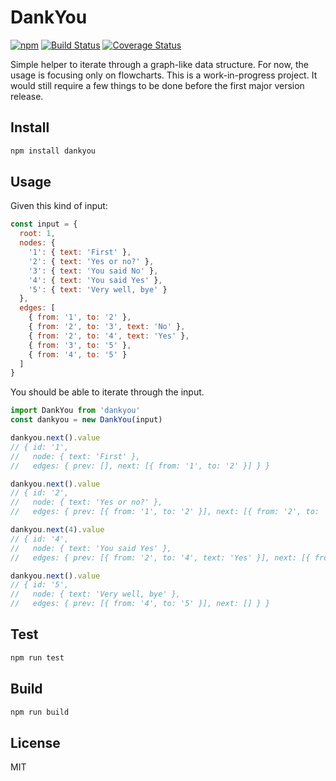 # DankYou
[![npm](https://img.shields.io/npm/v/dankyou.svg)](https://www.npmjs.com/package/dankyou)
[![Build Status](https://travis-ci.com/briwa/dankyou.svg?branch=master)](https://travis-ci.com/briwa/dankyou)
[![Coverage Status](https://coveralls.io/repos/github/briwa/dankyou/badge.svg?branch=master)](https://coveralls.io/github/briwa/dankyou?branch=master)


Simple helper to iterate through a graph-like data structure. For now, the usage is focusing only on flowcharts.
This is a work-in-progress project. It would still require a few things to be done before the first major version release.

## Install
```bash
npm install dankyou
```

## Usage
Given this kind of input:
```javascript
const input = {
  root: 1,
  nodes: {
    '1': { text: 'First' },
    '2': { text: 'Yes or no?' },
    '3': { text: 'You said No' },
    '4': { text: 'You said Yes' },
    '5': { text: 'Very well, bye' }
  },
  edges: [
    { from: '1', to: '2' },
    { from: '2', to: '3', text: 'No' },
    { from: '2', to: '4', text: 'Yes' },
    { from: '3', to: '5' },
    { from: '4', to: '5' }
  ]
}
```

You should be able to iterate through the input.
```javascript
import DankYou from 'dankyou'
const dankyou = new DankYou(input)

dankyou.next().value
// { id: '1',
//   node: { text: 'First' },
//   edges: { prev: [], next: [{ from: '1', to: '2' }] } }

dankyou.next().value
// { id: '2',
//   node: { text: 'Yes or no?' },
//   edges: { prev: [{ from: '1', to: '2' }], next: [{ from: '2', to: '3', text: 'No' }, { from: '2', to: '4', text: 'Yes' }] } }

dankyou.next(4).value
// { id: '4',
//   node: { text: 'You said Yes' },
//   edges: { prev: [{ from: '2', to: '4', text: 'Yes' }], next: [{ from: '4', to: '5' }] } }

dankyou.next().value
// { id: '5',
//   node: { text: 'Very well, bye' },
//   edges: { prev: [{ from: '4', to: '5' }], next: [] } }
```

## Test
```bash
npm run test
```

## Build
```bash
npm run build
```

## License
MIT